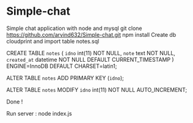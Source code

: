 # Simple-chat
Simple chat application with node and mysql
git clone https://github.com/arvind632/Simple-chat.git
npm install 
Create db cloudprint and import table notes.sql

CREATE TABLE `notes` (
  `idno` int(11) NOT NULL,
  `note` text NOT NULL,
  `created_at` datetime NOT NULL DEFAULT CURRENT_TIMESTAMP
) ENGINE=InnoDB DEFAULT CHARSET=latin1;


ALTER TABLE `notes`
  ADD PRIMARY KEY (`idno`);


ALTER TABLE `notes`
  MODIFY `idno` int(11) NOT NULL AUTO_INCREMENT;

Done !

Run server : node index.js
